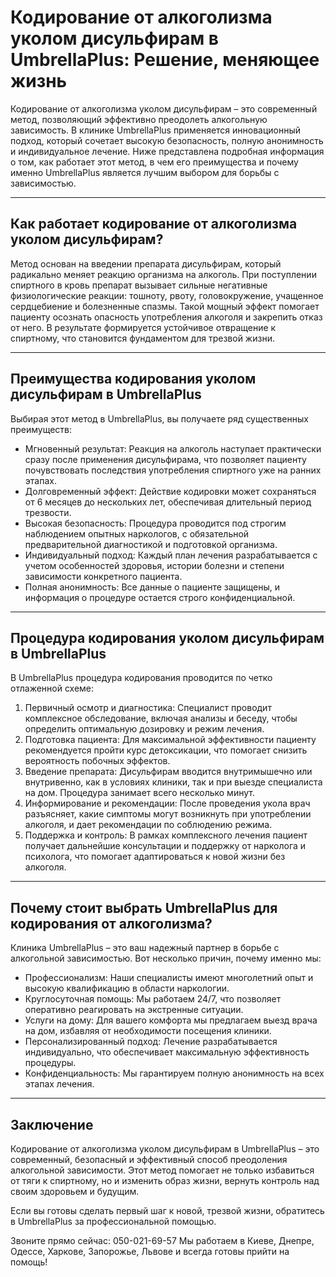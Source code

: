 
# Кодирование от алкоголизма уколом дисульфирам в UmbrellaPlus: Решение, меняющее жизнь

Кодирование от алкоголизма уколом дисульфирам – это современный метод, позволяющий эффективно преодолеть алкогольную зависимость. В клинике UmbrellaPlus применяется инновационный подход, который сочетает высокую безопасность, полную анонимность и индивидуальное лечение. Ниже представлена подробная информация о том, как работает этот метод, в чем его преимущества и почему именно UmbrellaPlus является лучшим выбором для борьбы с зависимостью.

***

## Как работает кодирование от алкоголизма уколом дисульфирам?

Метод основан на введении препарата дисульфирам, который радикально меняет реакцию организма на алкоголь. При поступлении спиртного в кровь препарат вызывает сильные негативные физиологические реакции: тошноту, рвоту, головокружение, учащенное сердцебиение и болезненные спазмы. Такой мощный эффект помогает пациенту осознать опасность употребления алкоголя и закрепить отказ от него. В результате формируется устойчивое отвращение к спиртному, что становится фундаментом для трезвой жизни.

***

## Преимущества кодирования уколом дисульфирам в UmbrellaPlus

Выбирая этот метод в UmbrellaPlus, вы получаете ряд существенных преимуществ:

* Мгновенный результат: Реакция на алкоголь наступает практически сразу после применения дисульфирама, что позволяет пациенту почувствовать последствия употребления спиртного уже на ранних этапах.
* Долговременный эффект: Действие кодировки может сохраняться от 6 месяцев до нескольких лет, обеспечивая длительный период трезвости.
* Высокая безопасность: Процедура проводится под строгим наблюдением опытных наркологов, с обязательной предварительной диагностикой и подготовкой организма.
* Индивидуальный подход: Каждый план лечения разрабатывается с учетом особенностей здоровья, истории болезни и степени зависимости конкретного пациента.
* Полная анонимность: Все данные о пациенте защищены, и информация о процедуре остается строго конфиденциальной.

***

## Процедура кодирования уколом дисульфирам в UmbrellaPlus

В UmbrellaPlus процедура кодирования проводится по четко отлаженной схеме:

1. Первичный осмотр и диагностика: Специалист проводит комплексное обследование, включая анализы и беседу, чтобы определить оптимальную дозировку и режим лечения.
2. Подготовка пациента: Для максимальной эффективности пациенту рекомендуется пройти курс детоксикации, что помогает снизить вероятность побочных эффектов.
3. Введение препарата: Дисульфирам вводится внутримышечно или внутривенно, как в условиях клиники, так и при выезде специалиста на дом. Процедура занимает всего несколько минут.
4. Информирование и рекомендации: После проведения укола врач разъясняет, какие симптомы могут возникнуть при употреблении алкоголя, и дает рекомендации по соблюдению режима.
5. Поддержка и контроль: В рамках комплексного лечения пациент получает дальнейшие консультации и поддержку от нарколога и психолога, что помогает адаптироваться к новой жизни без алкоголя.

***

## Почему стоит выбрать UmbrellaPlus для кодирования от алкоголизма?

Клиника UmbrellaPlus – это ваш надежный партнер в борьбе с алкогольной зависимостью. Вот несколько причин, почему именно мы:

* Профессионализм: Наши специалисты имеют многолетний опыт и высокую квалификацию в области наркологии.
* Круглосуточная помощь: Мы работаем 24/7, что позволяет оперативно реагировать на экстренные ситуации.
* Услуги на дому: Для вашего комфорта мы предлагаем выезд врача на дом, избавляя от необходимости посещения клиники.
* Персонализированный подход: Лечение разрабатывается индивидуально, что обеспечивает максимальную эффективность процедуры.
* Конфиденциальность: Мы гарантируем полную анонимность на всех этапах лечения.

***

## Заключение

Кодирование от алкоголизма уколом дисульфирам в UmbrellaPlus – это современный, безопасный и эффективный способ преодоления алкогольной зависимости. Этот метод помогает не только избавиться от тяги к спиртному, но и изменить образ жизни, вернуть контроль над своим здоровьем и будущим.

Если вы готовы сделать первый шаг к новой, трезвой жизни, обратитесь в UmbrellaPlus за профессиональной помощью.

Звоните прямо сейчас: 050-021-69-57
Мы работаем в Киеве, Днепре, Одессе, Харкове, Запорожье, Львове и всегда готовы прийти на помощь!
